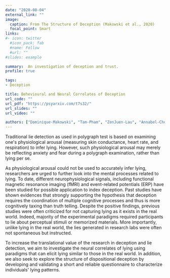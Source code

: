 ```yaml
---
date: "2020-08-04"
external_link: ""
image:
  caption: From The Structure of Deception (Makowski et al., 2020)
  focal_point: Smart
links:
#- icon: twitter 
  #icon_pack: fab
  #name: Follow
  #url: ""
#slides: example

summary:  An investigation of deception and trust.
profile: true

tags:
- Deception 

title: Behevioural and Neural Correlates of Deception
url_code: ""
url_pdf: "https://psyarxiv.com/t7s32/"
url_slides: ""
url_video: ""

authors: ["Dominique-Makowski", "Tam-Pham", "ZenJuen-Lau", "Annabel-Chen"]
---
```


Traditional lie detection as used in polygraph test is based on examining one's physiological arousal (measuring skin conductance,
heart rate, and respiration) to infer lying. However, such physiological arousal may merely be reflecting anxiety and fear during a polygraph examination, 
rather than lying per se. 

As physiological arousal could not be used to accurately infer lying, researchers are urged to further look into the mental processes related to lying. 
To date, different neurophysiological signals, including functional magnetic resonance imaging (fMRI) and event-related potentials (ERP) have been studied for possible application to index deception.
Past studies have shown evidences that strongly supporting the hypothesis that deception requires the coordination of multiple cognitive processes and thus is more cognitively taxing than truth telling.
Despite the positive findings, previous studies were often criticized for not capturing lying as it exists in the real world. Indeed, majority of the experimental paradigms required participants to lie about perceptual
stimuli or memorized materials. More importantly, unlike lying in the real world, the lies generated in research labs were often not spontaneous but instructed.

To increase the translational value of the research in deception and lie detection, we aim to investigate the neural correlates of lying using paradigms that can elicit lying similar to those in the real world. 
In addition, we also seek to explore the structure of dispositional deception by developing and validating a short and reliable questionnaire to characterize individuals' lying patterns.

